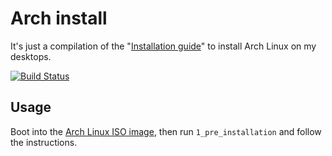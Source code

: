 # Arch install

It's just a compilation of the
"[Installation guide](https://wiki.archlinux.org/index.php/Installation_guide)"
to install Arch Linux on my desktops.

[![Build Status](https://travis-ci.org/rikdev/archinstall.svg?branch=master)](https://travis-ci.org/rikdev/archinstall)

## Usage

Boot into the [Arch Linux ISO image](https://www.archlinux.org/download/),
then run `1_pre_installation` and follow the instructions.
